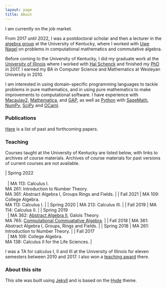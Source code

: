 ```yaml
---
layout: page
title: About
---
```


I am currently on the job market.

From 2017 until 2022, I was a postdoctoral scholar and then a lecturer
in the [algebra
group](https://math.as.uky.edu/algebra-and-number-theory) at the
University of Kentucky, where I worked with [Uwe
Nagel](http://www.ms.uky.edu/~uwenagel/) on problems in computational
mathematics and commutative algebra.

Before coming to the University of Kentucky, I did my graduate work at
the [University of Illinois](https://math.illinois.edu/) where I
worked with [Hal
Schenck](https://math.illinois.edu/directory/profile/schenck) and
finished my [PhD](http://hdl.handle.net/2142/97758) in 2017. I earned
my BA in Computer Science and Mathematics at Wesleyan University in
2010.

I am interested in using domain-specific programming languages to
tackle problems in pure mathematics, and in using pure mathematics to
make improvements to computational software. I have experience with
[Macaulay2](https://faculty.math.illinois.edu/Macaulay2/),
[Mathematica](https://www.wolfram.com/mathematica/), and
[GAP](https://www.gap-system.org/), as well as
[Python](python.org/) with
[SageMath](https://www.sagemath.org/), [NumPy](https://numpy.org/),
[SciPy](https://www.scipy.org/) and
[OCaml](https://ocaml.org/).


### Publications

[Here]({{site.url}}/papers.html) is a list of past and
forthcoming papers.

### Teaching

Courses taught at the University of Kentucky are listed below, with
links to archives of course materials. Archives of course materials
for past versions of current courses are not available.

| Spring 2022 <br> &nbsp; <br> &nbsp; | MA 113: Calculus I. <br> MA 261: Introduction to Number Theory. <br> MA 361: Abstract Algebra I, Groups Rings and Fields.       |
| Fall 2021                           | MA 109: College Algebra.<br> MA 113: Calculus I.                                                                                |
| Spring 2020                         | MA 213: Calculus III.                                                                                                           |
| Fall 2019                           | MA 114: Calculus II.                                                                                                            |
| Spring 2019 <br> &nbsp;             | MA 362: [Abstract Algebra II](public/362.zip), Galois Theory.<br> MA 765: [Computational Commuatative Algebra](public/765.pdf). |
| Fall 2018                           | MA 361: Abstract Algebra I, Groups, Rings and Fields.                                                                           |
| Spring 2018                         | MA 261: Introduction to Number Theory.                                                                                          |
| Fall 2017 <br> &nbsp;               | MA 109: College Algebra. <br> MA 138: Calculus II for the Life Sciences.                                                        |



I was a TA for calculus I, II and III at the University of Illinois
for eleven semesters between 2010 and 2017. I also won a [teaching
award](https://conf.math.illinois.edu/GraduateProgram/department-ta-award.html)
there.

### About this site

This site was built using [Jekyll](https://jekyllrb.com/) and is based
on the [Hyde](https://hyde.getpoole.com/) theme.
